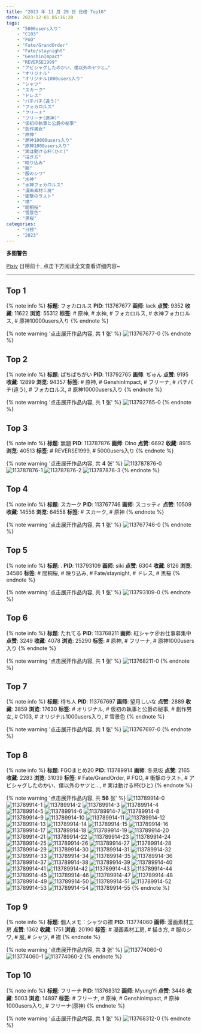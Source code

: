 ```yaml
---
title: "2023 年 11 月 29 日 日榜 Top10"
date: 2023-12-01 05:16:20
tags:
    - "5000users入り"
    - "C103"
    - "FGO"
    - "Fate/GrandOrder"
    - "Fate/staynight"
    - "GenshinImpact"
    - "REVERSE1999"
    - "アビシャグしたのかい、僕以外のヤツと…"
    - "オリジナル"
    - "オリジナル1000users入り"
    - "シャツ"
    - "スカーク"
    - "ドレス"
    - "パチパチ(違う)"
    - "フォカロルス"
    - "フリーナ"
    - "フリーナ(原神)"
    - "仮初の執事と公爵の秘事"
    - "創作男女"
    - "原神"
    - "原神10000users入り"
    - "原神1000users入り"
    - "実は動ける杯(ひと)"
    - "描き方"
    - "映り込み"
    - "服"
    - "服のシワ"
    - "水神"
    - "水神フォカロルス"
    - "漫画素材工房"
    - "衝撃のラスト"
    - "襟"
    - "間桐桜"
    - "雪景色"
    - "黒桜"
categories:
    - "日榜"
    - "2023"
---
```


<i class="fa fa-triangle-exclamation"></i>**多图警告**<i class="fa fa-triangle-exclamation"></i>

[Pixiv](https://www.pixiv.net/) 日榜前十, 点击下方阅读全文查看详细内容~

<!-- more -->

---

## Top 1

{% note info %}
**标题**: フォカロルス
**PID**: 113767677 **画师**: lack
**点赞**: 9352 **收藏**: 11622 **浏览**: 55312
**标签**: # 原神, # 水神, # フォカロルス, # 水神フォカロルス, # 原神10000users入り
{% endnote %}

{% note warning '点击展开作品内容, 共 **1** 张' %}
![113767677-0](https://i.pixiv.re/img-original/img/2023/11/28/00/00/05/113767677_p0.png)
{% endnote %}

## Top 2

{% note info %}
**标题**: ぱちぱちがい
**PID**: 113792765 **画师**: ぢゅん
**点赞**: 9195 **收藏**: 12899 **浏览**: 94357
**标签**: # 原神, # GenshinImpact, # フリーナ, # パチパチ(違う), # フォカロルス, # 原神10000users入り
{% endnote %}

{% note warning '点击展开作品内容, 共 **1** 张' %}
![113792765-0](https://i.pixiv.re/img-original/img/2023/11/29/00/00/52/113792765_p0.jpg)
{% endnote %}

## Top 3

{% note info %}
**标题**: 無題
**PID**: 113787876 **画师**: DIno
**点赞**: 6692 **收藏**: 8915 **浏览**: 40513
**标签**: # REVERSE1999, # 5000users入り
{% endnote %}

{% note warning '点击展开作品内容, 共 **4** 张' %}
![113787876-0](https://i.pixiv.re/img-original/img/2023/11/28/21/21/42/113787876_p0.jpg)
![113787876-1](https://i.pixiv.re/img-original/img/2023/11/28/21/21/42/113787876_p1.jpg)
![113787876-2](https://i.pixiv.re/img-original/img/2023/11/28/21/21/42/113787876_p2.jpg)
![113787876-3](https://i.pixiv.re/img-original/img/2023/11/28/21/21/42/113787876_p3.jpg)
{% endnote %}

## Top 4

{% note info %}
**标题**: スカーク
**PID**: 113767746 **画师**: スコッティ
**点赞**: 10509 **收藏**: 14556 **浏览**: 64558
**标签**: # スカーク, # 原神
{% endnote %}

{% note warning '点击展开作品内容, 共 **1** 张' %}
![113767746-0](https://i.pixiv.re/img-original/img/2023/11/28/00/00/27/113767746_p0.jpg)
{% endnote %}

## Top 5

{% note info %}
**标题**: .
**PID**: 113793109 **画师**: siki
**点赞**: 6304 **收藏**: 8126 **浏览**: 34586
**标签**: # 間桐桜, # 映り込み, # Fate/staynight, # ドレス, # 黒桜
{% endnote %}

{% note warning '点击展开作品内容, 共 **1** 张' %}
![113793109-0](https://i.pixiv.re/img-original/img/2023/11/29/00/06/20/113793109_p0.jpg)
{% endnote %}

## Top 6

{% note info %}
**标题**: たれてる
**PID**: 113768211 **画师**: 紅シャケ＠お仕事募集中
**点赞**: 3249 **收藏**: 4078 **浏览**: 25290
**标签**: # 原神, # フリーナ, # 原神1000users入り
{% endnote %}

{% note warning '点击展开作品内容, 共 **1** 张' %}
![113768211-0](https://i.pixiv.re/img-original/img/2023/11/28/00/07/31/113768211_p0.jpg)
{% endnote %}

## Top 7

{% note info %}
**标题**: 待ち人
**PID**: 113767697 **画师**: 望月しいな
**点赞**: 2889 **收藏**: 3859 **浏览**: 17630
**标签**: # オリジナル, # 仮初の執事と公爵の秘事, # 創作男女, # C103, # オリジナル1000users入り, # 雪景色
{% endnote %}

{% note warning '点击展开作品内容, 共 **1** 张' %}
![113767697-0](https://i.pixiv.re/img-original/img/2023/11/28/00/00/10/113767697_p0.jpg)
{% endnote %}

## Top 8

{% note info %}
**标题**: FGOまとめ20
**PID**: 113789914 **画师**: 冬見坂
**点赞**: 2165 **收藏**: 2283 **浏览**: 31039
**标签**: # Fate/GrandOrder, # FGO, # 衝撃のラスト, # アビシャグしたのかい、僕以外のヤツと…, # 実は動ける杯(ひと)
{% endnote %}

{% note warning '点击展开作品内容, 共 **56** 张' %}
![113789914-0](https://i.pixiv.re/img-original/img/2023/11/28/22/28/34/113789914_p0.png)
![113789914-1](https://i.pixiv.re/img-original/img/2023/11/28/22/28/34/113789914_p1.png)
![113789914-2](https://i.pixiv.re/img-original/img/2023/11/28/22/28/34/113789914_p2.png)
![113789914-3](https://i.pixiv.re/img-original/img/2023/11/28/22/28/34/113789914_p3.png)
![113789914-4](https://i.pixiv.re/img-original/img/2023/11/28/22/28/34/113789914_p4.png)
![113789914-5](https://i.pixiv.re/img-original/img/2023/11/28/22/28/34/113789914_p5.png)
![113789914-6](https://i.pixiv.re/img-original/img/2023/11/28/22/28/34/113789914_p6.png)
![113789914-7](https://i.pixiv.re/img-original/img/2023/11/28/22/28/34/113789914_p7.png)
![113789914-8](https://i.pixiv.re/img-original/img/2023/11/28/22/28/34/113789914_p8.png)
![113789914-9](https://i.pixiv.re/img-original/img/2023/11/28/22/28/34/113789914_p9.png)
![113789914-10](https://i.pixiv.re/img-original/img/2023/11/28/22/28/34/113789914_p10.png)
![113789914-11](https://i.pixiv.re/img-original/img/2023/11/28/22/28/34/113789914_p11.png)
![113789914-12](https://i.pixiv.re/img-original/img/2023/11/28/22/28/34/113789914_p12.png)
![113789914-13](https://i.pixiv.re/img-original/img/2023/11/28/22/28/34/113789914_p13.png)
![113789914-14](https://i.pixiv.re/img-original/img/2023/11/28/22/28/34/113789914_p14.png)
![113789914-15](https://i.pixiv.re/img-original/img/2023/11/28/22/28/34/113789914_p15.png)
![113789914-16](https://i.pixiv.re/img-original/img/2023/11/28/22/28/34/113789914_p16.png)
![113789914-17](https://i.pixiv.re/img-original/img/2023/11/28/22/28/34/113789914_p17.png)
![113789914-18](https://i.pixiv.re/img-original/img/2023/11/28/22/28/34/113789914_p18.png)
![113789914-19](https://i.pixiv.re/img-original/img/2023/11/28/22/28/34/113789914_p19.png)
![113789914-20](https://i.pixiv.re/img-original/img/2023/11/28/22/28/34/113789914_p20.png)
![113789914-21](https://i.pixiv.re/img-original/img/2023/11/28/22/28/34/113789914_p21.png)
![113789914-22](https://i.pixiv.re/img-original/img/2023/11/28/22/28/34/113789914_p22.png)
![113789914-23](https://i.pixiv.re/img-original/img/2023/11/28/22/28/34/113789914_p23.png)
![113789914-24](https://i.pixiv.re/img-original/img/2023/11/28/22/28/34/113789914_p24.png)
![113789914-25](https://i.pixiv.re/img-original/img/2023/11/28/22/28/34/113789914_p25.png)
![113789914-26](https://i.pixiv.re/img-original/img/2023/11/28/22/28/34/113789914_p26.png)
![113789914-27](https://i.pixiv.re/img-original/img/2023/11/28/22/28/34/113789914_p27.png)
![113789914-28](https://i.pixiv.re/img-original/img/2023/11/28/22/28/34/113789914_p28.png)
![113789914-29](https://i.pixiv.re/img-original/img/2023/11/28/22/28/34/113789914_p29.png)
![113789914-30](https://i.pixiv.re/img-original/img/2023/11/28/22/28/34/113789914_p30.png)
![113789914-31](https://i.pixiv.re/img-original/img/2023/11/28/22/28/34/113789914_p31.png)
![113789914-32](https://i.pixiv.re/img-original/img/2023/11/28/22/28/34/113789914_p32.png)
![113789914-33](https://i.pixiv.re/img-original/img/2023/11/28/22/28/34/113789914_p33.png)
![113789914-34](https://i.pixiv.re/img-original/img/2023/11/28/22/28/34/113789914_p34.png)
![113789914-35](https://i.pixiv.re/img-original/img/2023/11/28/22/28/34/113789914_p35.png)
![113789914-36](https://i.pixiv.re/img-original/img/2023/11/28/22/28/34/113789914_p36.png)
![113789914-37](https://i.pixiv.re/img-original/img/2023/11/28/22/28/34/113789914_p37.png)
![113789914-38](https://i.pixiv.re/img-original/img/2023/11/28/22/28/34/113789914_p38.png)
![113789914-39](https://i.pixiv.re/img-original/img/2023/11/28/22/28/34/113789914_p39.png)
![113789914-40](https://i.pixiv.re/img-original/img/2023/11/28/22/28/34/113789914_p40.png)
![113789914-41](https://i.pixiv.re/img-original/img/2023/11/28/22/28/34/113789914_p41.png)
![113789914-42](https://i.pixiv.re/img-original/img/2023/11/28/22/28/34/113789914_p42.png)
![113789914-43](https://i.pixiv.re/img-original/img/2023/11/28/22/28/34/113789914_p43.png)
![113789914-44](https://i.pixiv.re/img-original/img/2023/11/28/22/28/34/113789914_p44.png)
![113789914-45](https://i.pixiv.re/img-original/img/2023/11/28/22/28/34/113789914_p45.png)
![113789914-46](https://i.pixiv.re/img-original/img/2023/11/28/22/28/34/113789914_p46.png)
![113789914-47](https://i.pixiv.re/img-original/img/2023/11/28/22/28/34/113789914_p47.png)
![113789914-48](https://i.pixiv.re/img-original/img/2023/11/28/22/28/34/113789914_p48.png)
![113789914-49](https://i.pixiv.re/img-original/img/2023/11/28/22/28/34/113789914_p49.png)
![113789914-50](https://i.pixiv.re/img-original/img/2023/11/28/22/28/34/113789914_p50.png)
![113789914-51](https://i.pixiv.re/img-original/img/2023/11/28/22/28/34/113789914_p51.png)
![113789914-52](https://i.pixiv.re/img-original/img/2023/11/28/22/28/34/113789914_p52.png)
![113789914-53](https://i.pixiv.re/img-original/img/2023/11/28/22/28/34/113789914_p53.png)
![113789914-54](https://i.pixiv.re/img-original/img/2023/11/28/22/28/34/113789914_p54.png)
![113789914-55](https://i.pixiv.re/img-original/img/2023/11/28/22/28/34/113789914_p55.png)
{% endnote %}

## Top 9

{% note info %}
**标题**: 個人メモ：シャツの襟
**PID**: 113774060 **画师**: 漫画素材工房
**点赞**: 1362 **收藏**: 1751 **浏览**: 20190
**标签**: # 漫画素材工房, # 描き方, # 服のシワ, # 服, # シャツ, # 襟
{% endnote %}

{% note warning '点击展开作品内容, 共 **3** 张' %}
![113774060-0](https://i.pixiv.re/img-original/img/2023/11/28/07/00/04/113774060_p0.jpg)
![113774060-1](https://i.pixiv.re/img-original/img/2023/11/28/07/00/04/113774060_p1.jpg)
![113774060-2](https://i.pixiv.re/img-original/img/2023/11/28/07/00/04/113774060_p2.jpg)
{% endnote %}

## Top 10

{% note info %}
**标题**: フリーナ
**PID**: 113768312 **画师**: MyungYi
**点赞**: 3446 **收藏**: 5003 **浏览**: 14897
**标签**: # フリーナ, # 原神, # GenshinImpact, # 原神1000users入り, # フリーナ(原神)
{% endnote %}

{% note warning '点击展开作品内容, 共 **1** 张' %}
![113768312-0](https://i.pixiv.re/img-original/img/2023/11/28/00/10/15/113768312_p0.jpg)
{% endnote %}
